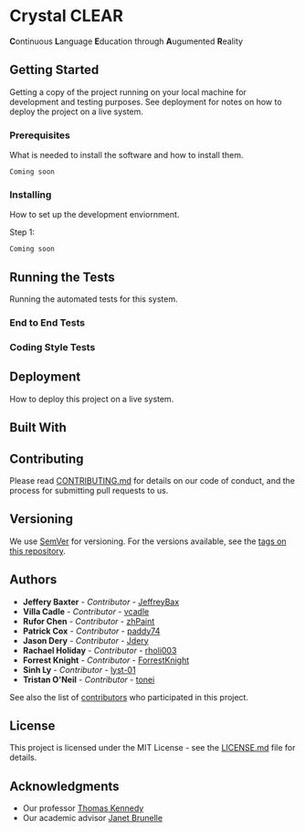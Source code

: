 # Crystal CLEAR
**C**ontinuous **L**anguage **E**ducation through **A**ugumented **R**eality

## Getting Started
Getting a copy of the project running on your local machine for development and testing purposes. See deployment for notes on how to deploy the project on a live system.

### Prerequisites
What is needed to install the software and how to install them.
```
Coming soon
```

### Installing
How to set up the development enviornment.

Step 1:
```
Coming soon
```

## Running the Tests
Running the automated tests for this system.

### End to End Tests


### Coding Style Tests


## Deployment
How to deploy this project on a live system.

## Built With


## Contributing
Please read [CONTRIBUTING.md](CONTRIBUTING.md) for details on our code of conduct, and the process for submitting pull requests to us.

## Versioning
We use [SemVer](http://semver.org/) for versioning. For the versions available, see the [tags on this repository]().

## Authors
* **Jeffery Baxter** - *Contributor* - [JeffreyBax](https://github.com/JeffreyBax)
* **Villa Cadle** - *Contributor* - [vcadle](https://github.com/vcadle)
* **Rufor Chen** - *Contributor* - [zhPaint](https://github.com/zhPaint)
* **Patrick Cox** - *Contributor* - [paddy74](https://github.com/paddy74)
* **Jason Dery** - *Contributor* - [Jdery](https://github.com/Jdery)
* **Rachael Holiday** - *Contributor* - [rholi003](https://github.com/rholi003)
* **Forrest Knight** - *Contributor* - [ForrestKnight](https://github.com/ForrestKnight)
* **Sinh Ly** - *Contributor* - [lyst-01](https://github.com/lyst-01)
* **Tristan O'Neil** - *Contributor* - [tonei](https://github.com/tonei)

See also the list of [contributors](https://github.com/paddy74/cs532-s17/graphs/contributors) who participated in this project.

## License
This project is licensed under the MIT License - see the [LICENSE.md](LICENSE.md) file for details.

## Acknowledgments
* Our professor [Thomas Kennedy](http://www.cs.odu.edu/~tkennedy/)
* Our academic advisor [Janet Brunelle](http://www.cs.odu.edu/~brunelle/)
